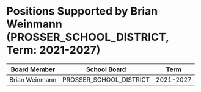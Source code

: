 # Positions Supported by Brian Weinmann (PROSSER_SCHOOL_DISTRICT, Term: 2021-2027)

| Board Member | School Board | Term |
|--------------|--------------|------|
| Brian Weinmann | PROSSER_SCHOOL_DISTRICT | 2021-2027 |

